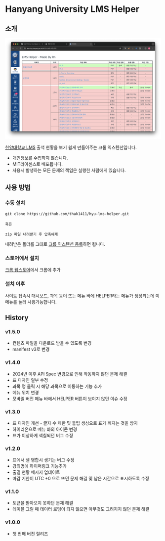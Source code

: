 # Hanyang University LMS Helper

## 소개

![](./LMSHelperMain2.png)

[한양대학교 LMS](https://learning.hanyang.ac.kr/) 출석 현황을 보기 쉽게 만들어주는 크롬 익스텐션입니다.

* 개인정보를 수집하지 않습니다.
* MIT라이센스로 배포됩니다.
* 사용시 발생하는 모든 문제의 책임은 실행한 사람에게 있습니다.

## 사용 방법

### 수동 설치

~~~
git clone https://github.com/thak1411/hyu-lms-helper.git

혹은

zip 파일 내려받기 후 압축해제
~~~

내려받은 폴더를 그대로 [크롬 익스텐션 등록](https://developer.chrome.com/extensions/getstarted)하면 됩니다.

### 스토어에서 설치

[크롬 웹스토어](https://chrome.google.com/webstore/detail/hyu-lms-helper/ahkbicmdpaknajbgefiolmhakkkojaml?hl=ko&)에서 크롬에 추가


### 설치 이후

사이트 접속시 대시보드, 과목 등이 뜨는 메뉴 바에 HELPER라는 메뉴가 생성되는데 이 메뉴를 눌러 사용가능합니다.

## History

### v1.5.0

* 컨텐츠 파일을 다운로드 받을 수 있도록 변경
* manifest v3로 변경

### v1.4.0

* 2024년 이후 API Spec 변경으로 인해 작동하지 않던 문제 해결
* 표 디자인 일부 수정
* 과목 명 클릭 시 해당 과목으로 이동하는 기능 추가
* 메뉴 위치 변경
* 모바일 버전 메뉴 바에서 HELPER 버튼이 보이지 않던 이슈 수정

### v1.3.0

* 표 디자인 개선 - 글자 수 제한 및 툴팁 생성으로 표가 깨지는 것을 방지
* 하이리온으로 메뉴 바의 아이콘 변경
* 표가 이상하게 색칠되던 버그 수정

### v1.2.0

* 표에서 셀 병합시 생기는 버그 수정
* 강의명에 하이퍼링크 기능추가
* 출결 현황 메시지 업데이트
* 마감 기한이 UTC +0 으로 뜨던 문제 해결 및 남은 시간으로 표시하도록 수정

### v1.1.0

* 토큰을 받아오지 못하던 문제 해결
* 테이블 그릴 때 데이터 로딩이 되지 않으면 아무것도 그려지지 않던 문제 해결

### v1.0.0

* 첫 번째 버전 릴리즈
